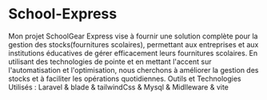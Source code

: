 # School-Express

Mon projet SchoolGear Express vise à fournir une solution complète pour la gestion des stocks(fournitures scolaires), permettant aux entreprises et aux institutions éducatives de gérer efficacement leurs fournitures scolaires. En utilisant des technologies de pointe et en mettant l'accent sur l'automatisation et l'optimisation, nous cherchons à améliorer la gestion des stocks et à faciliter les opérations quotidiennes.
Outils et Technologies Utilisés : Laravel & blade & tailwindCss & Mysql & Midlleware & vite
